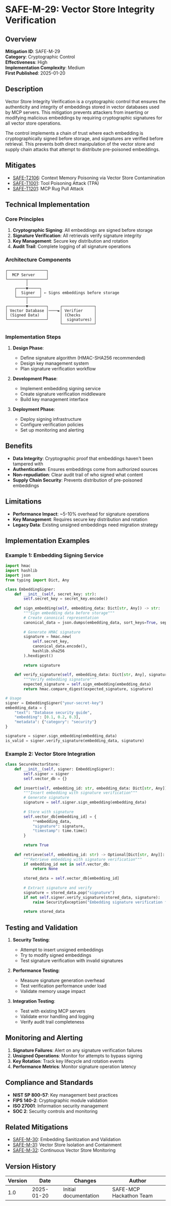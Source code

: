 # SAFE-M-29: Vector Store Integrity Verification

## Overview
**Mitigation ID**: SAFE-M-29  
**Category**: Cryptographic Control  
**Effectiveness**: High  
**Implementation Complexity**: Medium  
**First Published**: 2025-01-20

## Description
Vector Store Integrity Verification is a cryptographic control that ensures the authenticity and integrity of embeddings stored in vector databases used by MCP servers. This mitigation prevents attackers from inserting or modifying malicious embeddings by requiring cryptographic signatures for all vector store operations.

The control implements a chain of trust where each embedding is cryptographically signed before storage, and signatures are verified before retrieval. This prevents both direct manipulation of the vector store and supply chain attacks that attempt to distribute pre-poisoned embeddings.

## Mitigates
- [SAFE-T2106](../../techniques/SAFE-T2106/README.md): Context Memory Poisoning via Vector Store Contamination
- [SAFE-T1001](../../techniques/SAFE-T1001/README.md): Tool Poisoning Attack (TPA)
- [SAFE-T1201](../../techniques/SAFE-T1201/README.md): MCP Rug Pull Attack

## Technical Implementation

### Core Principles
1. **Cryptographic Signing**: All embeddings are signed before storage
2. **Signature Verification**: All retrievals verify signature integrity
3. **Key Management**: Secure key distribution and rotation
4. **Audit Trail**: Complete logging of all signature operations

### Architecture Components
```
┌─────────────────┐
│  MCP Server     │
└────────┬────────┘
         │
    ┌────▼─────┐
    │  Signer  │ ← Signs embeddings before storage
    └────┬─────┘
         │
┌────────▼────────┐     ┌──────────────┐
│ Vector Database │────►│ Verifier     │
│ (Signed Data)   │     │ (Checks      │
└─────────────────┘     │  signatures) │
                        └──────────────┘
```

### Implementation Steps
1. **Design Phase**:
   - Define signature algorithm (HMAC-SHA256 recommended)
   - Design key management system
   - Plan signature verification workflow

2. **Development Phase**:
   - Implement embedding signing service
   - Create signature verification middleware
   - Build key management interface

3. **Deployment Phase**:
   - Deploy signing infrastructure
   - Configure verification policies
   - Set up monitoring and alerting

## Benefits
- **Data Integrity**: Cryptographic proof that embeddings haven't been tampered with
- **Authentication**: Ensures embeddings come from authorized sources
- **Non-repudiation**: Clear audit trail of who signed what content
- **Supply Chain Security**: Prevents distribution of pre-poisoned embeddings

## Limitations
- **Performance Impact**: ~5-10% overhead for signature operations
- **Key Management**: Requires secure key distribution and rotation
- **Legacy Data**: Existing unsigned embeddings need migration strategy

## Implementation Examples

### Example 1: Embedding Signing Service
```python
import hmac
import hashlib
import json
from typing import Dict, Any

class EmbeddingSigner:
    def __init__(self, secret_key: str):
        self.secret_key = secret_key.encode()
    
    def sign_embedding(self, embedding_data: Dict[str, Any]) -> str:
        """Sign embedding data before storage"""
        # Create canonical representation
        canonical_data = json.dumps(embedding_data, sort_keys=True, separators=(',', ':'))
        
        # Generate HMAC signature
        signature = hmac.new(
            self.secret_key,
            canonical_data.encode(),
            hashlib.sha256
        ).hexdigest()
        
        return signature
    
    def verify_signature(self, embedding_data: Dict[str, Any], signature: str) -> bool:
        """Verify embedding signature"""
        expected_signature = self.sign_embedding(embedding_data)
        return hmac.compare_digest(expected_signature, signature)

# Usage
signer = EmbeddingSigner("your-secret-key")
embedding_data = {
    "text": "Database security guide",
    "embedding": [0.1, 0.2, 0.3],
    "metadata": {"category": "security"}
}

signature = signer.sign_embedding(embedding_data)
is_valid = signer.verify_signature(embedding_data, signature)
```

### Example 2: Vector Store Integration
```python
class SecureVectorStore:
    def __init__(self, signer: EmbeddingSigner):
        self.signer = signer
        self.vector_db = {}
    
    def insert(self, embedding_id: str, embedding_data: Dict[str, Any]) -> bool:
        """Insert embedding with signature verification"""
        # Generate signature
        signature = self.signer.sign_embedding(embedding_data)
        
        # Store with signature
        self.vector_db[embedding_id] = {
            **embedding_data,
            "signature": signature,
            "timestamp": time.time()
        }
        
        return True
    
    def retrieve(self, embedding_id: str) -> Optional[Dict[str, Any]]:
        """Retrieve embedding with signature verification"""
        if embedding_id not in self.vector_db:
            return None
        
        stored_data = self.vector_db[embedding_id]
        
        # Extract signature and verify
        signature = stored_data.pop("signature")
        if not self.signer.verify_signature(stored_data, signature):
            raise SecurityException("Embedding signature verification failed")
        
        return stored_data
```

## Testing and Validation
1. **Security Testing**:
   - Attempt to insert unsigned embeddings
   - Try to modify signed embeddings
   - Test signature verification with invalid signatures

2. **Performance Testing**:
   - Measure signature generation overhead
   - Test verification performance under load
   - Validate memory usage impact

3. **Integration Testing**:
   - Test with existing MCP servers
   - Validate error handling and logging
   - Verify audit trail completeness

## Monitoring and Alerting
1. **Signature Failures**: Alert on any signature verification failures
2. **Unsigned Operations**: Monitor for attempts to bypass signing
3. **Key Rotation**: Track key lifecycle and rotation events
4. **Performance Metrics**: Monitor signature operation latency

## Compliance and Standards
- **NIST SP 800-57**: Key management best practices
- **FIPS 140-2**: Cryptographic module validation
- **ISO 27001**: Information security management
- **SOC 2**: Security controls and monitoring

## Related Mitigations
- [SAFE-M-30](../../SAFE-M-30/README.md): Embedding Sanitization and Validation
- [SAFE-M-31](../../SAFE-M-31/README.md): Vector Store Isolation and Containment
- [SAFE-M-32](../../SAFE-M-32/README.md): Continuous Vector Store Monitoring

## Version History
| Version | Date | Changes | Author |
|---------|------|---------|--------|
| 1.0 | 2025-01-20 | Initial documentation | SAFE-MCP Hackathon Team |
